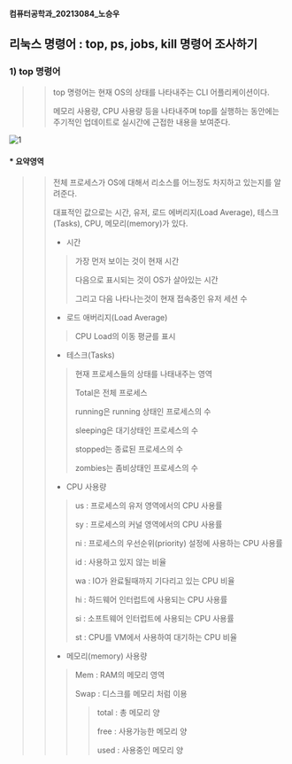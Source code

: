 #### 컴퓨터공학과_20213084_노승우


## 리눅스 명령어 : top, ps, jobs, kill 명령어 조사하기

###  1) top 명령어
>> top 명령어는 현재 OS의 상태를 나타내주는 CLI 어플리케이션이다.
>> 
>> 메모리 사용량, CPU 사용량 등을 나타내주며 top를 실행하는 동안에는 주기적인 업데이트로 실시간에 근접한 내용을 보여준다.
>> 
![1](https://user-images.githubusercontent.com/60350405/172050960-2e7f4272-085d-42e8-ae53-d432562d5ab6.png)

#### * 요약영역
>> 전체 프로세스가 OS에 대해서 리소스를 어느정도 차지하고 있는지를 알려준다.
>> 
>> 대표적인 값으로는 시간, 유저, 로드 에버리지(Load Average), 테스크(Tasks), CPU, 메모리(memory)가 있다.
>> 
>> * 시간
>> 
>>> 가장 먼저 보이는 것이 현재 시간
>>> 
>>> 다음으로 표시되는 것이 OS가 살아있는 시간
>>> 
>>> 그리고 다음 나타나는것이 현재 접속중인 유저 세션 수
>> 
>> * 로드 애버리지(Load Average)
>> 
>>> CPU Load의 이동 평균를 표시
>>> 
>> * 테스크(Tasks)
>> 
>>> 현재 프로세스들의 상태를 나태내주는 영역
>>> 
>>> Total은 전체 프로세스
>>> 
>>> running은 running 상태인 프로세스의 수
>>> 
>>> sleeping은 대기상태인 프로세스의 수
>>> 
>>> stopped는 종료된 프로세스의 수
>>> 
>>> zombies는 좀비상태인 프로세스의 수
>>> 
>> * CPU 사용량
>> 
>>> us : 프로세스의 유저 영역에서의 CPU 사용률
>>>
>>> sy : 프로세스의 커널 영역에서의 CPU 사용률
>>> 
>>> ni : 프로세스의 우선순위(priority) 설정에 사용하는 CPU 사용률
>>> 
>>> id : 사용하고 있지 않는 비율
>>> 
>>> wa : IO가 완료될때까지 기다리고 있는 CPU 비율
>>> 
>>> hi : 하드웨어 인터럽트에 사용되는 CPU 사용률
>>> 
>>> si : 소프트웨어 인터럽트에 사용되는 CPU 사용률
>>> 
>>> st : CPU를 VM에서 사용하여 대기하는 CPU 비율
>>>
>> * 메모리(memory) 사용량 
>> 
>>> Mem : RAM의 메모리 영역
>>> 
>>> Swap : 디스크를 메모리 처럼 이용
>>> 
>>>> 
>>>> total : 총 메모리 양
>>>> 
>>>> free : 사용가능한 메모리 양
>>>> 
>>>> used : 사용중인 메모리 양
>>>>
